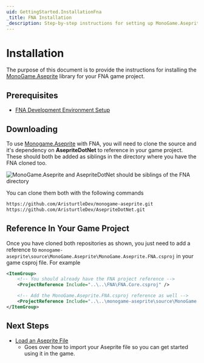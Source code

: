 ```yaml
---
uid: GettingStarted.InstallationFna
_title: FNA Installation
_description: Step-by-step instructions for setting up MonoGame.Aseprite for your FNA project.
---
```


# Installation

The purpose of this document is to provide the instructions for installing the [MonoGame.Aseprite](<xref:MonoGame.Aseprite>) library for your FNA game project.

## Prerequisites
- [FNA Development Environment Setup](https://github.com/FNA-XNA/FNA/wiki/1:-Setting-Up-FNA)


## Downloading
To use [Monogame.Aseprite](<xref:MonoGame.Aseprite>) with FNA, you will need to clone the source and it's dependency on **AsepriteDotNet** to reference in your game project. These should both be added as siblings in the directory where you have the FNA cloned too.

![MonoGame.Aseprite and AsepriteDotNet should be siblings of the FNA directory](~/images/articles/installation-fna/folder-setup.png)

You can clone them both with the following commands

```sh
https://github.com/AristurtleDev/monogame-aseprite.git
https://github.com/AristurtleDev/AsepriteDotNet.git
```

## Reference In Your Game Project
Once you have cloned both repositories as shown, you just need to add a reference to `monogame-aseprite\source\MonoGame.Aseprite\MonoGame.Aseprite.FNA.csproj` in your game csproj file.  For example

```xml
<ItemGroup>
    <!-- You should already have the FNA project reference -->
    <ProjectReference Include="..\..\FNA\FNA.Core.csproj" />

    <!-- Add the MonoGame.Aseprite.FNA.csproj reference as well -->
    <ProjectReference Include="..\..\monogame-aseprite\source\MonoGame.Aseprite\MonoGame.Aseprite.FNA.csproj" />
</ItemGroup>
```
## Next Steps

- [Load an Aseprite File](<xref:GettingStarted.LoadAsepriteFile>)
  - Goes over how to import your Aseprite file so you can get started using it in the game.

